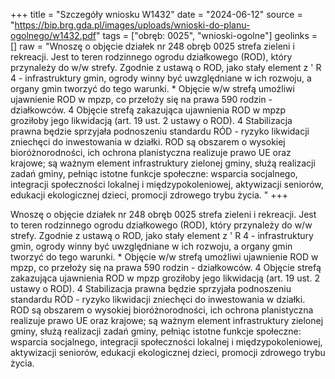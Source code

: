 +++
title = "Szczegóły wniosku W1432"
date = "2024-06-12"
source = "https://bip.brg.gda.pl/images/uploads/wnioski-do-planu-ogolnego/w1432.pdf"
tags = ["obręb: 0025", "wnioski-ogolne"]
geolinks = []
raw = "Wnoszę o objęcie działek nr 248 obręb 0025 strefa zieleni i rekreacji. Jest to teren rodzinnego ogrodu działkowego (ROD), który przynależy do w/w strefy. Zgodnie z ustawą o ROD, jako stały element z  ' R  4 - infrastruktury gmin, ogrody winny być uwzględniane w ich rozwoju, a organy gmin tworzyć do tego warunki. *  Objęcie w/w strefą umożliwi ujawnienie ROD w mpzp, co przełoży się na prawa 590 rodzin - działkowców. 4 Objęcie strefą zakazująca ujawnienia ROD w mpzp groziłoby jego likwidacją (art. 19 ust. 2 ustawy o ROD). 4 Stabilizacja prawna będzie sprzyjała podnoszeniu standardu RÓD - ryzyko likwidacji zniechęci do   inwestowania w działki. ROD są obszarem o wysokiej bioróżnorodności, ich ochrona planistyczna realizuje  prawo UE oraz krajowe; są ważnym element infrastruktury zielonej gminy, służą realizacji zadań gminy,  pełniąc istotne funkcje społeczne: wsparcia socjalnego, integracji społeczności lokalnej i międzypokoleniowej,   aktywizacji seniorów, edukacji ekologicznej dzieci, promocji zdrowego trybu życia.  "
+++

Wnoszę o objęcie działek nr 248 obręb 0025 strefa zieleni i rekreacji. Jest to teren rodzinnego
ogrodu działkowego (ROD), który przynależy do w/w strefy. Zgodnie z ustawą o ROD, jako stały element
z 
' R 
4 -
infrastruktury gmin, ogrody winny być uwzględniane w ich rozwoju, a organy gmin tworzyć do tego warunki. * 
Objęcie w/w strefą umożliwi ujawnienie ROD w mpzp, co przełoży się na prawa 590 rodzin - działkowców. 4
Objęcie strefą zakazująca ujawnienia ROD w mpzp groziłoby jego likwidacją (art. 19 ust. 2 ustawy o ROD). 4
Stabilizacja prawna będzie sprzyjała podnoszeniu standardu RÓD - ryzyko likwidacji zniechęci do 
 inwestowania w działki. ROD są obszarem o wysokiej bioróżnorodności, ich ochrona planistyczna realizuje
 prawo UE oraz krajowe; są ważnym element infrastruktury zielonej gminy, służą realizacji zadań gminy, 
pełniąc istotne funkcje społeczne: wsparcia socjalnego, integracji społeczności lokalnej i międzypokoleniowej, 
 aktywizacji seniorów, edukacji ekologicznej dzieci, promocji zdrowego trybu życia.
 


